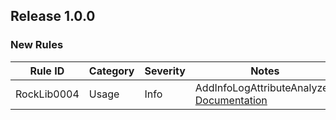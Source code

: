 ﻿## Release 1.0.0

### New Rules

Rule ID | Category | Severity | Notes
--------|----------|----------|-------
RockLib0004 | Usage | Info | AddInfoLogAttributeAnalyzer, [Documentation](https://github.com/RockLib/RockLib.Analyzers/blob/main/docs/RockLib0004.md)
